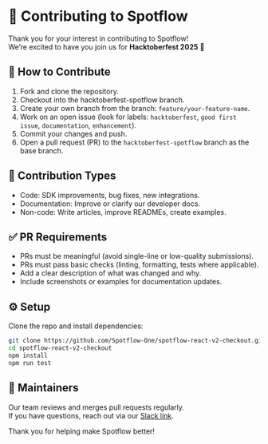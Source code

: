# 🤝 Contributing to Spotflow

Thank you for your interest in contributing to Spotflow!  
We’re excited to have you join us for **Hacktoberfest 2025** 🎉

## 🔧 How to Contribute

1. Fork and clone the repository.
2. Checkout into the hacktoberfest-spotflow branch.
2. Create your own branch from the branch: `feature/your-feature-name`.
3. Work on an open issue (look for labels: `hacktoberfest`, `good first issue`, `documentation`, `enhancement`).
4. Commit your changes and push.
5. Open a pull request (PR) to the `hacktoberfest-spotflow` branch as the base branch.

## 🧩 Contribution Types
- Code: SDK improvements, bug fixes, new integrations.
- Documentation: Improve or clarify our developer docs.
- Non-code: Write articles, improve READMEs, create examples.

## ✅ PR Requirements
- PRs must be meaningful (avoid single-line or low-quality submissions).
- PRs must pass basic checks (linting, formatting, tests where applicable).
- Add a clear description of what was changed and why.
- Include screenshots or examples for documentation updates.

## ⚙️ Setup
Clone the repo and install dependencies:
```bash
git clone https://github.com/Spotflow-One/spotflow-react-v2-checkout.git
cd spotflow-react-v2-checkout
npm install
npm run test
```

## 🏁 Maintainers
Our team reviews and merges pull requests regularly.  
If you have questions, reach out via our [Slack link](https://join.slack.com/t/spotflowdevel-cki6990/shared_invite/zt-3f9l7fv0n-zHmRJA~siUrC9VtEEcvVTQ).

Thank you for helping make Spotflow better!
